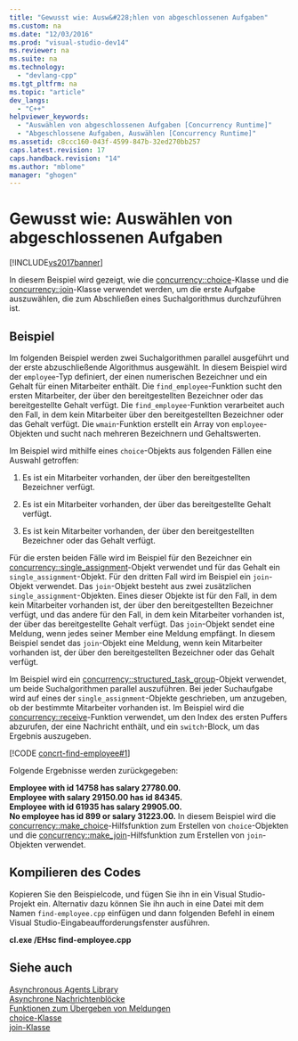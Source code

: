 ```yaml
---
title: "Gewusst wie: Ausw&#228;hlen von abgeschlossenen Aufgaben"
ms.custom: na
ms.date: "12/03/2016"
ms.prod: "visual-studio-dev14"
ms.reviewer: na
ms.suite: na
ms.technology: 
  - "devlang-cpp"
ms.tgt_pltfrm: na
ms.topic: "article"
dev_langs: 
  - "C++"
helpviewer_keywords: 
  - "Auswählen von abgeschlossenen Aufgaben [Concurrency Runtime]"
  - "Abgeschlossene Aufgaben, Auswählen [Concurrency Runtime]"
ms.assetid: c8ccc160-043f-4599-847b-32ed270bb257
caps.latest.revision: 17
caps.handback.revision: "14"
ms.author: "mblome"
manager: "ghogen"
---
```

# Gewusst wie: Ausw&#228;hlen von abgeschlossenen Aufgaben
[!INCLUDE[vs2017banner](../../assembler/inline/includes/vs2017banner.md)]

In diesem Beispiel wird gezeigt, wie die [concurrency::choice](../../parallel/concrt/reference/choice-class.md)\-Klasse und die [concurrency::join](../../parallel/concrt/reference/join-class.md)\-Klasse verwendet werden, um die erste Aufgabe auszuwählen, die zum Abschließen eines Suchalgorithmus durchzuführen ist.  
  
## Beispiel  
 Im folgenden Beispiel werden zwei Suchalgorithmen parallel ausgeführt und der erste abzuschließende Algorithmus ausgewählt.  In diesem Beispiel wird der `employee`\-Typ definiert, der einen numerischen Bezeichner und ein Gehalt für einen Mitarbeiter enthält.  Die `find_employee`\-Funktion sucht den ersten Mitarbeiter, der über den bereitgestellten Bezeichner oder das bereitgestellte Gehalt verfügt.  Die `find_employee`\-Funktion verarbeitet auch den Fall, in dem kein Mitarbeiter über den bereitgestellten Bezeichner oder das Gehalt verfügt.  Die `wmain`\-Funktion erstellt ein Array von `employee`\-Objekten und sucht nach mehreren Bezeichnern und Gehaltswerten.  
  
 Im Beispiel wird mithilfe eines `choice`\-Objekts aus folgenden Fällen eine Auswahl getroffen:  
  
1.  Es ist ein Mitarbeiter vorhanden, der über den bereitgestellten Bezeichner verfügt.  
  
2.  Es ist ein Mitarbeiter vorhanden, der über das bereitgestellte Gehalt verfügt.  
  
3.  Es ist kein Mitarbeiter vorhanden, der über den bereitgestellten Bezeichner oder das Gehalt verfügt.  
  
 Für die ersten beiden Fälle wird im Beispiel für den Bezeichner ein [concurrency::single\_assignment](../../parallel/concrt/reference/single-assignment-class.md)\-Objekt verwendet und für das Gehalt ein `single_assignment`\-Objekt.  Für den dritten Fall wird im Beispiel ein `join`\-Objekt verwendet.  Das `join`\-Objekt besteht aus zwei zusätzlichen `single_assignment`\-Objekten. Eines dieser Objekte ist für den Fall, in dem kein Mitarbeiter vorhanden ist, der über den bereitgestellten Bezeichner verfügt, und das andere für den Fall, in dem kein Mitarbeiter vorhanden ist, der über das bereitgestellte Gehalt verfügt.  Das `join`\-Objekt sendet eine Meldung, wenn jedes seiner Member eine Meldung empfängt.  In diesem Beispiel sendet das `join`\-Objekt eine Meldung, wenn kein Mitarbeiter vorhanden ist, der über den bereitgestellten Bezeichner oder das Gehalt verfügt.  
  
 Im Beispiel wird ein [concurrency::structured\_task\_group](../../parallel/concrt/reference/structured-task-group-class.md)\-Objekt verwendet, um beide Suchalgorithmen parallel auszuführen.  Bei jeder Suchaufgabe wird auf eines der `single_assignment`\-Objekte geschrieben, um anzugeben, ob der bestimmte Mitarbeiter vorhanden ist.  Im Beispiel wird die [concurrency::receive](../Topic/receive%20Function.md)\-Funktion verwendet, um den Index des ersten Puffers abzurufen, der eine Nachricht enthält, und ein `switch`\-Block, um das Ergebnis auszugeben.  
  
 [!CODE [concrt-find-employee#1](../CodeSnippet/VS_Snippets_ConcRT/concrt-find-employee#1)]  
  
 Folgende Ergebnisse werden zurückgegeben:  
  
  **Employee with id 14758 has salary 27780.00.**  
**Employee with salary 29150.00 has id 84345.**  
**Employee with id 61935 has salary 29905.00.**  
**No employee has id 899 or salary 31223.00.** In diesem Beispiel wird die [concurrency::make\_choice](../Topic/make_choice%20Function.md)\-Hilfsfunktion zum Erstellen von `choice`\-Objekten und die [concurrency::make\_join](../Topic/make_join%20Function.md)\-Hilfsfunktion zum Erstellen von `join`\-Objekten verwendet.  
  
## Kompilieren des Codes  
 Kopieren Sie den Beispielcode, und fügen Sie ihn in ein Visual Studio\-Projekt ein. Alternativ dazu können Sie ihn auch in eine Datei mit dem Namen `find-employee.cpp` einfügen und dann folgenden Befehl in einem Visual Studio\-Eingabeaufforderungsfenster ausführen.  
  
 **cl.exe \/EHsc find\-employee.cpp**  
  
## Siehe auch  
 [Asynchronous Agents Library](../../parallel/concrt/asynchronous-agents-library.md)   
 [Asynchrone Nachrichtenblöcke](../../parallel/concrt/asynchronous-message-blocks.md)   
 [Funktionen zum Übergeben von Meldungen](../../parallel/concrt/message-passing-functions.md)   
 [choice\-Klasse](../../parallel/concrt/reference/choice-class.md)   
 [join\-Klasse](../../parallel/concrt/reference/join-class.md)